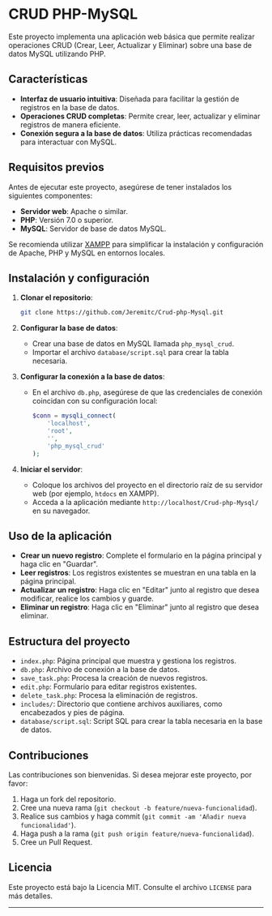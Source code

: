# CRUD PHP-MySQL

Este proyecto implementa una aplicación web básica que permite realizar operaciones CRUD (Crear, Leer, Actualizar y Eliminar) sobre una base de datos MySQL utilizando PHP.

## Características

- **Interfaz de usuario intuitiva**: Diseñada para facilitar la gestión de registros en la base de datos.
- **Operaciones CRUD completas**: Permite crear, leer, actualizar y eliminar registros de manera eficiente.
- **Conexión segura a la base de datos**: Utiliza prácticas recomendadas para interactuar con MySQL.

## Requisitos previos

Antes de ejecutar este proyecto, asegúrese de tener instalados los siguientes componentes:

- **Servidor web**: Apache o similar.
- **PHP**: Versión 7.0 o superior.
- **MySQL**: Servidor de base de datos MySQL.

Se recomienda utilizar [XAMPP](https://www.apachefriends.org/index.html) para simplificar la instalación y configuración de Apache, PHP y MySQL en entornos locales.

## Instalación y configuración

1. **Clonar el repositorio**:

   ```bash
   git clone https://github.com/Jeremitc/Crud-php-Mysql.git
   ```

2. **Configurar la base de datos**:

   - Crear una base de datos en MySQL llamada `php_mysql_crud`.
   - Importar el archivo `database/script.sql` para crear la tabla necesaria.

3. **Configurar la conexión a la base de datos**:

   - En el archivo `db.php`, asegúrese de que las credenciales de conexión coincidan con su configuración local:

     ```php
     $conn = mysqli_connect(
         'localhost',
         'root',
         '',
         'php_mysql_crud'
     );
     ```

4. **Iniciar el servidor**:

   - Coloque los archivos del proyecto en el directorio raíz de su servidor web (por ejemplo, `htdocs` en XAMPP).
   - Acceda a la aplicación mediante `http://localhost/Crud-php-Mysql/` en su navegador.

## Uso de la aplicación

- **Crear un nuevo registro**: Complete el formulario en la página principal y haga clic en "Guardar".
- **Leer registros**: Los registros existentes se muestran en una tabla en la página principal.
- **Actualizar un registro**: Haga clic en "Editar" junto al registro que desea modificar, realice los cambios y guarde.
- **Eliminar un registro**: Haga clic en "Eliminar" junto al registro que desea eliminar.

## Estructura del proyecto

- `index.php`: Página principal que muestra y gestiona los registros.
- `db.php`: Archivo de conexión a la base de datos.
- `save_task.php`: Procesa la creación de nuevos registros.
- `edit.php`: Formulario para editar registros existentes.
- `delete_task.php`: Procesa la eliminación de registros.
- `includes/`: Directorio que contiene archivos auxiliares, como encabezados y pies de página.
- `database/script.sql`: Script SQL para crear la tabla necesaria en la base de datos.

## Contribuciones

Las contribuciones son bienvenidas. Si desea mejorar este proyecto, por favor:

1. Haga un fork del repositorio.
2. Cree una nueva rama (`git checkout -b feature/nueva-funcionalidad`).
3. Realice sus cambios y haga commit (`git commit -am 'Añadir nueva funcionalidad'`).
4. Haga push a la rama (`git push origin feature/nueva-funcionalidad`).
5. Cree un Pull Request.

## Licencia

Este proyecto está bajo la Licencia MIT. Consulte el archivo `LICENSE` para más detalles.

---

